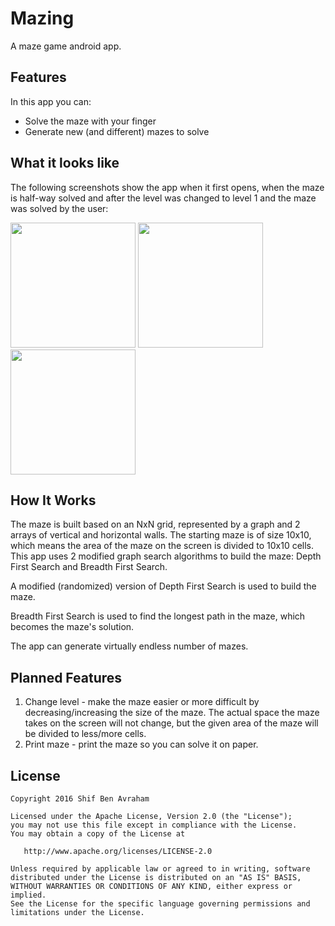 # Mazing
A maze game android app.

## Features
In this app you can:
- Solve the maze with your finger
- Generate new (and different) mazes to solve

## What it looks like
The following screenshots show the app when it first opens, 
when the maze is half-way solved 
and after the level was changed to level 1 and the maze was solved by the user:

<img src="https://raw.githubusercontent.com/mastershif/Mazing/master/Screenshot_20160915-212952.png" alt-text="Just opened" width="200">
<img src="https://raw.githubusercontent.com/mastershif/Mazing/master/Screenshot_20160915-213006.png" alt-text="Half solved opened" width="200">
<img src="https://raw.githubusercontent.com/mastershif/Mazing/master/Screenshot_20160915-213036.png" alt-text="Level 1 solved" width="200">

## How It Works 

The maze is built based on an NxN grid, represented by a graph and 2 arrays of vertical and horizontal walls.
The starting maze is of size 10x10, which means the area of the maze on the screen is divided to 10x10 cells. 
This app uses 2 modified graph search algorithms to build the maze: Depth First Search and Breadth First Search.

A modified (randomized) version of Depth First Search is used to build the maze.

Breadth First Search is used to find the longest path in the maze, which becomes the maze's solution.

The app can generate virtually endless number of mazes.

## Planned Features

1. Change level - make the maze easier or more difficult by decreasing/increasing the size of the maze. The actual space the maze takes on the screen will not change, but the given area of the maze will be divided to less/more cells.
2. Print maze - print the maze so you can solve it on paper. 

## License
```
Copyright 2016 Shif Ben Avraham

Licensed under the Apache License, Version 2.0 (the "License");
you may not use this file except in compliance with the License.
You may obtain a copy of the License at

   http://www.apache.org/licenses/LICENSE-2.0

Unless required by applicable law or agreed to in writing, software
distributed under the License is distributed on an "AS IS" BASIS,
WITHOUT WARRANTIES OR CONDITIONS OF ANY KIND, either express or implied.
See the License for the specific language governing permissions and
limitations under the License.
```
